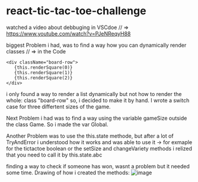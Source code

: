 # react-tic-tac-toe-challenge

watched a video about debbuging in VSCdoe
// => https://www.youtube.com/watch?v=PJeNReqyH88

biggest Problem i had, was to find a way how you can dynamically render classes
// => in the Code 
```
<div className="board-row">
   {this.renderSquare(0)}
   {this.renderSquare(1)}
   {this.renderSquare(2)}
</div>
```
i only found a way to render a list dynamically but not how to render the whole: class "board-row"
so, i decided to make it by hand. I wrote a switch case for three differtent sizes of the game.

Next Problem i had was to find a way using the variable gameSize outside the class Game. So i made the var Global.

Another Problem was to use the this.state methode, but after a lot of TryAndError i understood how it works and was able to use it
-> for exmaple for the tictactoe boolean or the setSize and changeVariety methods
i relized that you need to call it by this.state.abc

finding a way to check if someone has won, wasnt a problem but it needed some time.
Drawing of how i created the methods:
![image](https://user-images.githubusercontent.com/82469143/166156161-f8b84056-87ff-4f00-9f5a-e916b1a8bc25.png)
